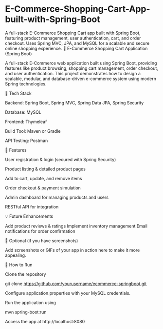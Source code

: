 # E-Commerce-Shopping-Cart-App-built-with-Spring-Boot
A full-stack E-Commerce Shopping Cart app built with Spring Boot, featuring product management, user authentication, cart, and order checkout. Uses Spring MVC, JPA, and MySQL for a scalable and secure online shopping experience.
🛒 E-Commerce Shopping Cart Application (Spring Boot)

A full-stack E-Commerce web application built using Spring Boot, providing features like product browsing, shopping cart management, order checkout, and user authentication. This project demonstrates how to design a scalable, modular, and database-driven e-commerce system using modern Spring technologies.

🔧 Tech Stack

Backend: Spring Boot, Spring MVC, Spring Data JPA, Spring Security

Database: MySQL

Frontend: Thymeleaf

Build Tool: Maven or Gradle

API Testing: Postman

🚀 Features

User registration & login (secured with Spring Security)

Product listing & detailed product pages

Add to cart, update, and remove items

Order checkout & payment simulation

Admin dashboard for managing products and users

RESTful API for integration

💡 Future Enhancements

Add product reviews & ratings
Implement inventory management
Email notifications for order confirmation

📸 Optional (if you have screenshots)

Add screenshots or GIFs of your app in action here to make it more appealing.

🧠 How to Run

Clone the repository

git clone https://github.com/yourusername/ecommerce-springboot.git


Configure application.properties with your MySQL credentials.

Run the application using

mvn spring-boot:run

Access the app at http://localhost:8080
